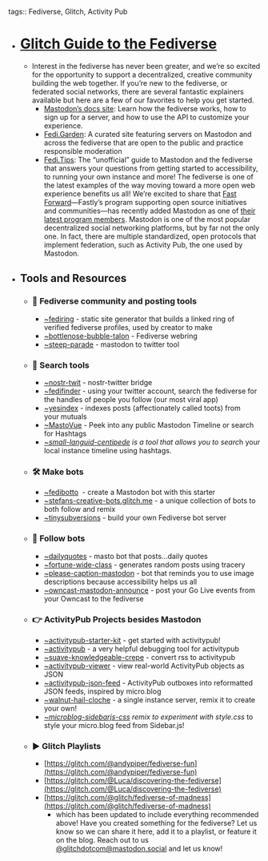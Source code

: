 tags:: Fediverse, Glitch, Activity Pub

- # [Glitch Guide to the Fediverse](https://blog.glitch.com/post/glitch-communitys-guide-to-building-the-fediverse/)
	- Interest in the fediverse has never been greater, and we’re so excited 
	  for the opportunity to support a decentralized, creative community 
	  building the web together. If you’re new to the fediverse, or federated 
	  social networks, there are several fantastic explainers available but 
	  here are a few of our favorites to help you get started.
		- [Mastodon’s docs site](https://docs.joinmastodon.org/): Learn how the fediverse works, how to sign up for a server, and how to use the API to customize your experience.
		- [Fedi.Garden](https://fedi.garden/): A curated site 
		  featuring servers on Mastodon and across the fediverse that are open to 
		  the public and practice responsible moderation
		- [Fedi.Tips](https://fedi.tips/): The “unofficial” guide 
		  to Mastodon and the fediverse that answers your questions from getting 
		  started to accessibility, to running your own instance and more!
		  The fediverse is one of the latest examples of the way moving toward a 
		  more open web experience benefits us all! We’re excited to share that [Fast Forward](https://www.fastly.com/blog/fast-forward-lets-build-the-good-internet-together)—Fastly’s program supporting open source initiatives and communities—has recently added Mastodon as one of [their latest program members](https://thenewstack.io/anil-dash-on-mastodon-joining-fastlys-open-source-program/).
		  Mastodon is one of the most popular decentralized social networking 
		  platforms, but by far not the only one. In fact, there are multiple 
		  standardized, open protocols that implement federation, such as Activity
		  Pub, the one used by Mastodon.
- ## Tools and Resources
	- ### **🎏 Fediverse community and posting tools**
		- [~fediring](https://glitch.com/~fediring) - static site generator that builds a linked ring of verified fediverse profiles, used by creator to make
		- [~bottlenose-bubble-talon](https://glitch.com/~bottlenose-bubble-talon) - Fediverse webring
		- [~steep-parade](https://glitch.com/~steep-parade) - mastodon to twitter tool
	- ### **🔎 Search tools**
		- [~nostr-twit](https://glitch.com/~nostr-twit) - nostr-twitter bridge
		- [~fedifinder](https://glitch.com/~fedifinder) - using your twitter account, search the fediverse for the handles of people you follow (our most viral app)
		- [~yesindex](https://glitch.com/~yesindex) - indexes posts (affectionately called toots) from your mutuals
		- [~MastoVue](https://glitch.com/~small-languid-centipede) - Peek into any public Mastodon Timeline or search for Hashtags
		- *[~small-languid-centipede](https://glitch.com/~small-languid-centipede) is a tool that allows you to searc*h your local instance timeline using hashtags.
	- ### **🛠 Make bots**
		- [~fedibotto](https://glitch.com/edit/#!/fedibotto)  - create a Mastodon bot with this starter
		- [~stefans-creative-bots.glitch.me](https://stefans-creative-bots.glitch.me/) - a unique collection of bots to both follow and remix
		- [~tinysubversions](https://glitch.com/~tinysubversions) - build your own Fediverse bot server
	- ### **🤖 Follow bots**
		- [~dailyquotes](https://glitch.com/~dailyquotes) - masto bot that posts…daily quotes
		- [~fortune-wide-class](https://glitch.com/~fortune-wide-class) - generates random posts using tracery
		- [~please-caption-mastodon](https://glitch.com/~please-caption-mastodon) - bot that reminds you to use image descriptions because accessibility helps us all
		- [~owncast-mastodon-announce](https://glitch.com/~owncast-mastodon-announce) - post your Go Live events from your Owncast to the fediverse
	- ### **👉 ActivityPub Projects besides Mastodon**
		- [~activitypub-starter-kit](https://glitch.com/edit/#!/activitypub-starter-kit) - get started with activitypub!
		- [~activitypub](https://glitch.com/~activitypub) - a very helpful debugging tool for activitypub
		- [~suave-knowledgeable-crepe](https://glitch.com/~suave-knowledgeable-crepe) - convert rss to activitypub
		- [~activitypub-viewer](https://glitch.com/~activitypub-viewer) - view real-world ActivityPub objects as JSON
		- [~activitypub-json-feed](https://glitch.com/~activitypub-json-feed) - ActivityPub outboxes into reformatted JSON feeds, inspired by micro.blog
		- [~walnut-hail-cloche](https://glitch.com/~walnut-hail-cloche) - a single instance server, remix it to create your own!
		- *[~microblog-sidebarjs-css](https://glitch.com/~microblog-sidebarjs-css) remix to experiment with style.css* to style your micro.blog feed from Sidebar.js!
	- ### **▶️ Glitch Playlists**
		- [https://glitch.com/@andypiper/fediverse-fun](https://glitch.com/@andypiper/fediverse-fun)
		- [https://glitch.com/@Luca/discovering-the-fediverse](https://glitch.com/@Luca/discovering-the-fediverse)
		- [https://glitch.com/@glitch/fediverse-of-madness](https://glitch.com/@glitch/fediverse-of-madness)
			- which has been updated to include everything recommended above!
			  Have you created something for the fediverse? Let us know so we can 
			  share it here, add it to a playlist, or feature it on the blog. Reach 
			  out to us [@glitchdotcom@mastodon.social](https://mastodon.social/@glitchdotcom) and let us know!